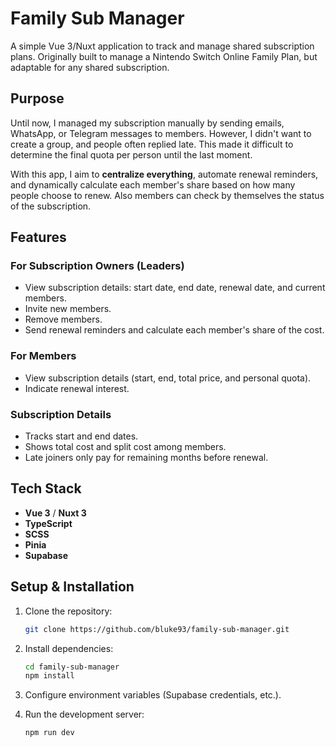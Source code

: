 # Family Sub Manager

A simple Vue 3/Nuxt application to track and manage shared subscription plans. Originally built to manage a Nintendo Switch Online Family Plan, but adaptable for any shared subscription.

## Purpose

Until now, I managed my subscription manually by sending emails, WhatsApp, or Telegram messages to members. However, I didn't want to create a group, and people often replied late. This made it difficult to determine the final quota per person until the last moment.  

With this app, I aim to **centralize everything**, automate renewal reminders, and dynamically calculate each member's share based on how many people choose to renew. Also members can check by themselves the status of the subscription.

## Features

### For Subscription Owners (Leaders)
- View subscription details: start date, end date, renewal date, and current members.
- Invite new members.
- Remove members.
- Send renewal reminders and calculate each member's share of the cost.

### For Members
- View subscription details (start, end, total price, and personal quota).
- Indicate renewal interest.

### Subscription Details
- Tracks start and end dates.
- Shows total cost and split cost among members.
- Late joiners only pay for remaining months before renewal.

## Tech Stack
- **Vue 3** / **Nuxt 3**
- **TypeScript**
- **SCSS**
- **Pinia**
- **Supabase**

## Setup & Installation

1. Clone the repository:
   ```sh
   git clone https://github.com/bluke93/family-sub-manager.git
   ```
2. Install dependencies:
   ```sh
   cd family-sub-manager
   npm install
   ```
3. Configure environment variables (Supabase credentials, etc.).

   
5. Run the development server:
   ```sh
   npm run dev
   ```

